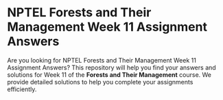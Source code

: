 # NPTEL Forests and Their Management Week 11 Assignment Answers

Are you looking for NPTEL Forests and Their Management Week 11 Assignment Answers? This repository will help you find your answers and solutions for Week 11 of the **Forests and Their Management** course. We provide detailed solutions to help you complete your assignments efficiently.